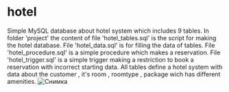 # hotel

Simple MySQL database about hotel system which includes 9 tables. In folder 'project' the content of file 'hotel_tables.sql' is the script for making the hotel database. File 'hotel_data.sql' is for filling the data of tables. File 'hotel_procedure.sql' is a simple procedure which makes a reservation. File 'hotel_trigger.sql' is a simple trigger making a restriction to book a reservation with incorrect starting data. All tables define a hotel system with data about the customer , it's room , roomtype , package wich has different amenities.
![Снимка](https://github.com/denislavdanov/hotel/tree/main/project/image1.jpg?raw=true)
